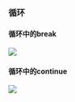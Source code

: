 ### 循环

#### 循环中的break
![](https://lh3.googleusercontent.com/0xQYtsxNNYvPXvktUauHst6mAYU8Bc9X58PNp0rOII-WcAICIDX9nv9oKYDO9WRbT1qx-Rw7RCrVKd3HMfsBqSUDujH69eIRtOcDFRGgc1VYth1x3Pm9Ce8cv-9TfpTYIix2KKSLIUn8bCrfBV5Fnmp-5Z_qyx2wDJ1jKuNLddfwnCd7qGhHwrtBBmqBVW_MblaxgdiliVCwhYYnE3CXQwKcgX9IpPK18Vwvqgk8vRj216C3iW9vaZ6pLqtACqh7zjXhegBfwABClbZguWG6qrBll8dWc-EPGD87uKexVdH0XSm_9TJ8j4VW87eu1qacwkQlKUwwxkDak2FN0xdbH0krwV7Q2gd2x1zc5DrJRqpq6J2WcApQJblpTSRpGQYkPvGO4BJKf6McHBdWETWhNa2da-ERo3tyL7Ff-fZRUa1pFUY9XJXv5QCLD1zF6JCxJLstwqfFQQUw6VxzJ_nxbrI1_69xXkh6jsCM3CNgbfsVVKm_rMVkIe0q5UAYyYfCoKLcAFX6LjwvS8ARRlVt6KIya-akfltFf4Lt4IQSlxcIIiYL7OGAntUurLu0h9qa0FcHLuc6TsocKyCOza0P0Ywfjig4MthNu5nCCwMTAqEAfPaXy5sbhEPNfqVTUftrkqbFpFWRvW9jMht_EVzYxC8nJmuDEA=w1197-h598-no)

#### 循环中的continue
![](https://lh3.googleusercontent.com/_w1duVdEFIYgSGIgjRt4EkvDGM2dIJDL0OJVF_J_ZVB3X7V5NfnShjcG5lz6FhaDrnSUJG-p7JsL7uMxAF8KnZ8xWwckf4PZPs_uXsqr5xq0hqj5TKSc8M8iusWLxjT5XSbPw3K8N_dYIalO8vDb20rcuOfh1MbBz-gNgXzRG1cO2BtFSWnZ2VX9M2obgL3iglvViyE5MiFCi2qnI26x96dunPGFeFKoB1-nqsNdXmRTl3jQGVhIb-NPfUdRqQBXrWlLyXEEneG44mLG-zhvTKeIGtuFQLiHLvRFwcyuJcZAsTA8CZsW4aB8W_MADe1ffqM1twGcileO_qyV7yEOewZDU7aRD95OhyuXVd-QEvJUZq9z9eExOwhu3zHHM-h1qhUmT3Aw28owCXkhIJjYW89gk38NIODTzdFYwkKJkoRPOqrG-L5wQArRZ4ax0VVaTiXf2mh1MBpGbXFZHOCTorXDoA8JI76TmIpf81iJDCzDvIQXeuZD5Y9npW5-UP2iPYrTpOTaQqTZRl-o3JEBGFtanzKM90S14o0J2u4QAM6dvy99gznlJEXGr2seHjJ2XA1nJObOdHx9jgDh4d7z40epmxxOifI5uLE2-d2XbFMNwcj5JJ_ISVwDmUQAFJBYPAzl8-wyuxvSPUScq-A3-QC3Rtpnfg=w1397-h774-no)

